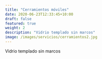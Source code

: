 ```yaml
---
title: "Cerramientos móviles"
date: 2020-06-23T12:33:45+10:00
draft: false
featured: true
weight: 2
description: "Vidrio templado sin marcos"
image: /images/servicios/cerramientos2.jpg
---
```


Vidrio templado sin marcos